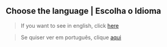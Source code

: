 ## Choose the language | Escolha o Idioma

> If you want to see in english, click [here](https://github.com/FabricioMacena/Data_Science/blob/main/Real%20Estate%20Sales%20-%20Connecticut/(EN)/doc_real_estate_sales(EN).md)

> Se quiser ver em português, clique [aqui](https://github.com/FabricioMacena/Data_Science/blob/main/Real%20Estate%20Sales%20-%20Connecticut/(PT)/doc_real_estate_sales(PT).md)
